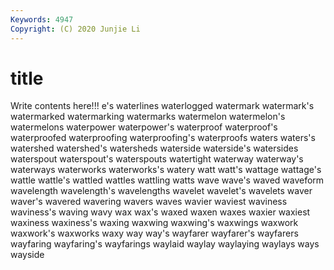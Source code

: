 ```yaml
---
Keywords: 4947
Copyright: (C) 2020 Junjie Li
---
```


# title

Write contents here!!!
e's 
waterlines 
waterlogged 
watermark 
watermark's 
watermarked 
watermarking
watermarks 
watermelon 
watermelon's 
watermelons 
waterpower 
waterpower's 
waterproof 
waterproof's 
waterproofed 
waterproofing
waterproofing's 
waterproofs 
waters 
waters's 
watershed 
watershed's 
watersheds 
waterside 
waterside's 
watersides
waterspout 
waterspout's 
waterspouts 
watertight 
waterway 
waterway's 
waterways 
waterworks 
waterworks's 
watery
watt 
watt's 
wattage 
wattage's 
wattle 
wattle's 
wattled 
wattles 
wattling 
watts
wave 
wave's 
waved 
waveform 
wavelength 
wavelength's 
wavelengths 
wavelet 
wavelet's 
wavelets
waver 
waver's 
wavered 
wavering 
wavers 
waves 
wavier 
waviest 
waviness 
waviness's
waving 
wavy 
wax 
wax's 
waxed 
waxen 
waxes 
waxier 
waxiest 
waxiness
waxiness's 
waxing 
waxwing 
waxwing's 
waxwings 
waxwork 
waxwork's 
waxworks 
waxy 
way
way's 
wayfarer 
wayfarer's 
wayfarers 
wayfaring 
wayfaring's 
wayfarings 
waylaid 
waylay 
waylaying
waylays 
ways 
wayside 
